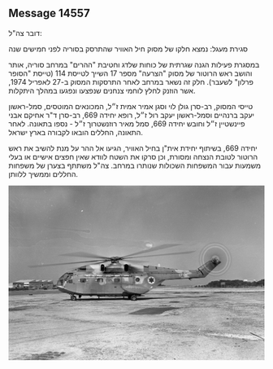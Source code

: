 ## Message 14557

דובר צה"ל:

סגירת מעגל: נמצא חלקו של מסוק חיל האוויר שהתרסק בסוריה לפני חמישים שנה

במסגרת פעילות הגנה שגרתית של כוחות שלדג וחטיבת "ההרים" במרחב סוריה, אותר והושב ראש הרוטור של מסוק "הצרעה" מספר 17 השייך לטייסת 114 (טייסת "הסופר פרלון" לשעבר). חלק זה נשאר במרחב לאחר התרסקות המסוק ב-27 לאפריל 1974, אשר הוזנק לחלץ לוחמי צנחנים שנפצעו ונפגעו במהלך היתקלות. 

טייסי המסוק, רב-סרן גולן לוי וסגן אמיר אמית ז״ל, המכונאים המוטסים, סמל-ראשון יעקב ברנהיים וסמל-ראשון יעקב רול ז״ל, רופא יחידה 669, רב-סרן ד"ר אחיקם אבני פיינשטיין ז״ל וחובש יחידה 669, סמל מאיר רוזנשטרוך ז״ל - נספו בתאונה. לאחר התאונה, החללים הובאו לקבורה בארץ ישראל.

יחידה 669, בשיתוף יחידת אית"ן בחיל האוויר, הגיעו אל ההר על מנת להשיב את ראש הרוטור לטובת הנצחה ומסורת, וכן סרקו את השטח לוודא שאין חפצים אישיים או בעלי משמעות עבור המשפחות השכולות שנותרו במרחב. צה"ל משתתף בצערן של משפחות החללים וממשיך ללוותן.

![Photo](14557/14557_photo.jpg)

